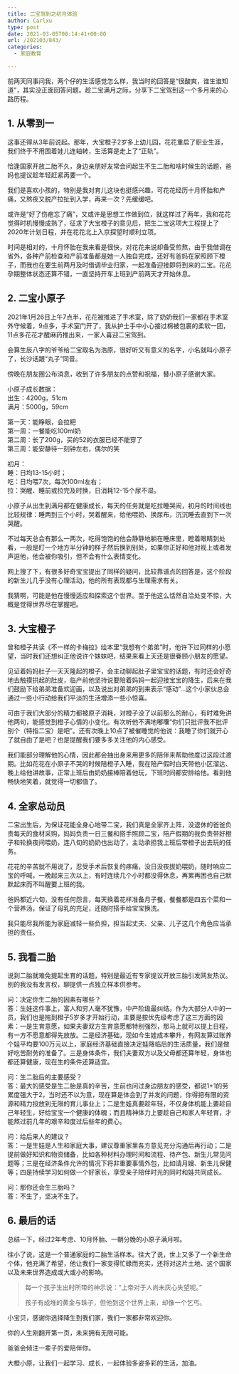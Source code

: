 ```yaml
---
title: 二宝驾到之初月体验
author: Carlxu
type: post
date: 2021-03-05T00:14:41+00:00
url: /202103/843/
categories:
  - 家庭教育

---
```

前两天同事问我，两个仔的生活感觉怎么样，我当时的回答是“很酸爽，谁生谁知道”，其实没正面回答问题。趁二宝满月之际，分享下二宝驾到这一个多月来的心路历程。

## 1. 从零到一

这事还得从3年前说起。那年，大宝橙子2岁多上幼儿园，花花重启了职业生涯，我们终于不用围着娃儿连轴转，生活算是走上了“正轨”。

恰逢国家开放二胎不久，身边亲朋好友常会问起生不生二胎和啥时候生的话题，爸妈也提议趁年轻赶紧再要一个。

<!--more-->

我们是喜欢小孩的，特别是我对育儿这块也挺感兴趣，可花花经历十月怀胎和产痛，又熬夜又脱产拉扯到入学，再来一次？先缓缓吧。

或许是“好了伤疤忘了痛”，又或许是思想工作做到位，就这样过了两年，我和花花觉得时机慢慢成熟了，征求了大宝橙子的意见后，把生二宝这项大工程提上了2020年计划日程，并在花花北上入京探望时顺利立项。

时间是相对的，十月怀胎在我来看是很快，对花花来说却备受煎熬，由于我借调在省外，各种产前检查和产前准备都是她一人独自完成，还好有爸妈在家照顾下橙子，而我也在要生前两月及时借调毕业归家，一起准备迎接即将到来的二宝。花花孕期整体状态还算不错，一直坚持开车上班到产前两天才开始休息。

## 2. 二宝小原子

2021年1月26日上午7点半，花花被推进了手术室，除了奶奶我们一家都在手术室外守候着，9点多，手术室门开了，我从护士手中小心接过棉被包裹的柔软一团，11点多花花才醒麻药推出来，一家人喜迎二宝驾到。

会算生辰八字的爷爷给二宝取名为浩原，很好听又有意义的名字，小名就叫小原子了，长沙话跟“丸子”同音。

傍晚在朋友圈公布消息，收到了许多朋友的点赞和祝福，替小原子感谢大家。

小原子成长数据：  
出生：4200g，51cm  
满月：5000g，59cm

第一天：能睁眼，会拉粑  
第一周：一餐能吃100ml奶  
第二周：长了200g，买的52的衣服已经不能穿了  
第三周：能安静待一刻钟左右，偶尔的笑

初月：  
睡：日均13-15小时；  
吃：日均喂7次，每次100ml左右；  
拉：哭醒、睡前或拉完及时换，日消耗12-15个尿不湿。

小原子从出生到满月都在健康成长，每天的任务就是吃拉睡哭闹，初月的时间线也比较规律：睡两到三个小时，哭着醒来，给他喂奶、换尿布，沉沉睡去直到下一次哭醒。

不过每天总会有那么一两次，吃得饱饱的他会静静地躺在睡床里，瞪着眼睛到处看，一般是盯一个地方半分钟的样子然后换到别处，如果你正好和他对视上或者发声逗他，他会被你吸引，但不会有什么表情变化。

网上搜了下，有很多好奇宝宝提出了同样的疑问，比较靠谱点的回答是，这个阶段的新生儿几乎没有心理活动，他的所有表现都与生理需求有关。

我猜啊，可能是他在慢慢适应和探索这个世界。至于他这么恬然自洽处变不惊，大概是觉得世界尽在掌握吧。

## 3. 大宝橙子

曾和橙子共读《不一样的卡梅拉》绘本里“我想有个弟弟”时，他许下过同样的小愿望，当时我们还想纠正他说许个妹妹吧，结果来看上天还是很眷顾小朋友的愿望。

见证着妈妈肚子一天天隆起的橙子，会主动聊起肚子里宝宝的话题，有时还会好奇地去触摸拱起的肚皮，临产前他坚持说要陪着妈妈一起迎接宝宝的降生，后来在我们鼓励下给弟弟准备欢迎画，以及说出对弟弟的到来表示“感动”…这个小家伙总会通过一些小行动给我们平淡的生活增添一些小惊喜。

可由于我们大部分的精力都被原子消耗，对橙子没了以前那么的耐心，有时难免讲他两句，能感觉到橙子心情的小变化。有次听他不满地嘟囔“你们只批评我不批评别个（特指二宝）是吧”。还有次晚上10点了被催睡觉的他说：我睡了你们就开心了就自由了是吧？也是提醒我们要多多关注他的内心感受。

我们能部分理解他的心情，因此都会抽出身来用更多的陪伴来帮助他度过这段过渡期。比如花花在小原子不哭的时候陪橙子入睡，我在陪产假时白天带他小区溜达、晚上给他讲故事，正常上班后由奶奶接棒陪着他玩，下班时间都安排给他。看到他畅快地笑着，就觉得一切都值了。

## 4. 全家总动员

二宝出生后，为保证花能全身心地带二宝，我们真是全家齐上阵，没退休的爸爸负责每天的食材采购，妈妈负责一日三餐和搭手照顾二宝，陪产假期的我负责带好橙子和轮换夜间喂奶，连八旬的奶奶也出动了，主动承担我上班后带橙子出去玩的任务。

花花的辛苦就不用说了，忍受手术后恢复的疼痛，没日没夜拔奶喂奶，随时响应二宝的呼喊，一晚起来三次以上，有时连续几个小时都没得休息，再累再困也自己默默起床而不叫醒要上班的我。

爸妈都近六旬，没有任何怨言，每天换着花样准备月子餐，餐餐都是四五个菜和一个营养汤，保证了母乳的充足，还随时搭手给宝宝换洗。

我只能尽我所能为家庭减轻一些负担，担当起丈夫、父亲、儿子这几个角色应当承担的责任。

## 5. 我看二胎

说到二胎就难免提起生育的话题，特别是最近有专家提议开放三胎引发网友热议。别的我没有发言权，聊提供一点独立样本供参考。

问：决定你生二胎的因素有哪些？  
答：生娃这件事上，富人和穷人毫不犹豫，中产阶级最纠结。作为大部分人中的一员，我们也是拖到橙子5岁多才开始行动，主要是按优先级考虑了这三方面的因素：一是生育意愿，如果夫妻双方生育意愿都特别强烈，那马上就可以提上日程，有一方不愿意都得先放放。二是经济基础，现如今生娃成本攀升，有网友算过账养个娃平均要100万元以上，家庭经济基础直接决定娃降临后的生活质量，我们是做好吃苦耐劳的准备了。三是身体条件，我们夫妻双方以及父母都还算年轻，身体也都还算健康，现在生的条件还算适宜。

问：生二胎后的主要感受？  
答：最大的感受是生二胎是真的辛苦，生前也问过身边朋友的感受，都说1+1的劳累度强大于2，当时还不以为意，现在算是体会到了并发的问题，你得把有限的资源和精力投放到无限的育儿事业上；二是生娃真要趁年轻，不仅身体机能上要趁自己年轻生，好给宝宝一个健康的体魄；而且精神体力上要趁自己和家人年轻育，才能熬过前几年的艰辛和度过后些年的费心。

问：给后来人的建议？  
答：一是生娃是人生和家庭大事，建议尊重家里各方意见充分沟通后再行动；二是提前做好知识和物资储备，比如各种材料办理时间和流程、待产包、新生儿常见问题等；三是在经济条件允许的情况下将非重要事情外包，比如请月嫂、新生儿保健等；四是持续学习如何做一个好家长，享受亲子陪伴时光的同时和娃共同成长。

问：那你还会生三胎吗？  
答：不生了，坚决不生了。

## 6. 最后的话

总结一下，经过2年考虑、10月怀胎、一朝分娩的小原子满月啦。

往小了说，这是一个普通家庭的二胎生活样本。往大了说，世上又多了一个新生命个体，他充满了希望，他让我们一家变得忙碌而充实，还将对这片土地、这个国家以及未来世界造成或大或小的影响。

<blockquote class="wp-block-quote">
  <p>
    每一个孩子生出时所带的神示说：“上帝对于人尚未灰心失望呢。”
  </p>
  
  <p>
    孩子有成堆的黄金与珠子，但他到这个世界上来，却像一个乞丐。
  </p>
</blockquote>

小宝贝，感谢你选择降生到我们家，我们一家都非常欢迎你。

你的人生刚翻开第一页，未来拥有无限可能。

爸爸会倾注一辈子的爱陪伴你。

大橙小原，让我们一起学习、成长，一起体验多姿多彩的生活，加油。